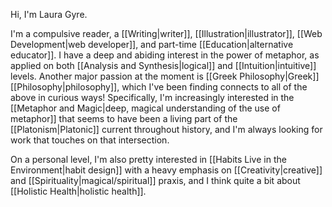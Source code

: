 Hi, I'm Laura Gyre. 

I'm a compulsive reader, a [[Writing|writer]], [[Illustration|illustrator]],  [[Web Development|web developer]], and part-time [[Education|alternative educator]]. I have a deep and abiding interest in the power of metaphor, as applied on both [[Analysis and Synthesis|logical]] and [[Intuition|intuitive]] levels. Another major passion at the moment is [[Greek Philosophy|Greek]] [[Philosophy|philosophy]], which I've been finding connects to all of the above in curious ways! Specifically, I'm increasingly interested in the [[Metaphor and Magic|deep, magical understanding of the use of metaphor]] that seems to have been a living part of the [[Platonism|Platonic]] current throughout history, and I'm always looking for work that touches on that intersection.

On a personal level, I'm also pretty interested in [[Habits Live in the Environment|habit design]] with a heavy emphasis on [[Creativity|creative]] and [[Spirituality|magical/spiritual]] praxis, and I think quite a bit about [[Holistic Health|holistic health]]. 